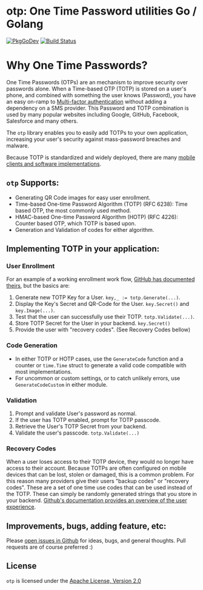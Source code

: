 # otp: One Time Password utilities Go / Golang

[![PkgGoDev](https://pkg.go.dev/badge/github.com/pquerna/otp)](https://pkg.go.dev/github.com/pquerna/otp) [![Build Status](https://travis-ci.org/pquerna/otp.svg?branch=master)](https://travis-ci.org/pquerna/otp)

# Why One Time Passwords?

One Time Passwords (OTPs) are an mechanism to  improve security over passwords alone. When a Time-based OTP (TOTP) is stored on a user's phone, and combined with something the user knows (Password), you have an easy on-ramp to [Multi-factor authentication](http://en.wikipedia.org/wiki/Multi-factor_authentication) without adding a dependency on a SMS provider.  This Password and TOTP combination is used by many popular websites including Google, GitHub, Facebook, Salesforce and many others.

The `otp` library enables you to easily add TOTPs to your own application, increasing your user's security against mass-password breaches and malware.

Because TOTP is standardized and widely deployed, there are many [mobile clients and software implementations](http://en.wikipedia.org/wiki/Time-based_One-time_Password_Algorithm#Client_implementations).

## `otp` Supports:

* Generating QR Code images for easy user enrollment.
* Time-based One-time Password Algorithm (TOTP) (RFC 6238): Time based OTP, the most commonly used method.
* HMAC-based One-time Password Algorithm (HOTP) (RFC 4226): Counter based OTP, which TOTP is based upon.
* Generation and Validation of codes for either algorithm.

## Implementing TOTP in your application:

### User Enrollment

For an example of a working enrollment work flow, [GitHub has documented theirs](https://help.github.com/articles/configuring-two-factor-authentication-via-a-totp-mobile-app/
),  but the basics are:

1. Generate new TOTP Key for a User. `key,_ := totp.Generate(...)`.
1. Display the Key's Secret and QR-Code for the User. `key.Secret()` and `key.Image(...)`.
1. Test that the user can successfully use their TOTP. `totp.Validate(...)`.
1. Store TOTP Secret for the User in your backend. `key.Secret()`
1. Provide the user with "recovery codes". (See Recovery Codes bellow)

### Code Generation

* In either TOTP or HOTP cases, use the `GenerateCode` function and a counter or
  `time.Time` struct to generate a valid code compatible with most implementations.
* For uncommon or custom settings, or to catch unlikely errors, use `GenerateCodeCustom`
  in either module.

### Validation

1. Prompt and validate User's password as normal.
1. If the user has TOTP enabled, prompt for TOTP passcode.
1. Retrieve the User's TOTP Secret from your backend.
1. Validate the user's passcode. `totp.Validate(...)`


### Recovery Codes

When a user loses access to their TOTP device, they would no longer have access to their account.  Because TOTPs are often configured on mobile devices that can be lost, stolen or damaged, this is a common problem. For this reason many providers give their users "backup codes" or "recovery codes".  These are a set of one time use codes that can be used instead of the TOTP.  These can simply be randomly generated strings that you store in your backend.  [Github's documentation provides an overview of the user experience](
https://help.github.com/articles/downloading-your-two-factor-authentication-recovery-codes/).


## Improvements, bugs, adding feature, etc:

Please [open issues in Github](https://github.com/pquerna/otp/issues) for ideas, bugs, and general thoughts.  Pull requests are of course preferred :)

## License

`otp` is licensed under the [Apache License, Version 2.0](./LICENSE)
